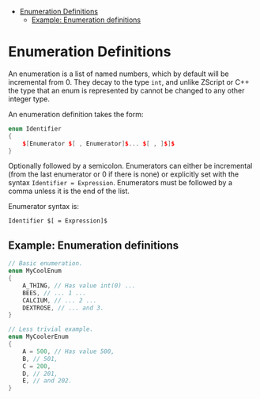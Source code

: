 <!-- vim-markdown-toc GFM -->

* [Enumeration Definitions](#enumeration-definitions)
	* [Example: Enumeration definitions](#example-enumeration-definitions)

<!-- vim-markdown-toc -->

# Enumeration Definitions

An enumeration is a list of named numbers, which by default will be incremental
from 0. They decay to the type `int`, and unlike ZScript or C++ the type that
an enum is represented by cannot be changed to any other integer type.

An enumeration definition takes the form:

```cpp
enum Identifier
{
	$[Enumerator $[ , Enumerator]$... $[ , ]$]$
}
```

Optionally followed by a semicolon.
Enumerators can either be incremental (from the last enumerator or 0 if there
is none) or explicitly set with the syntax `Identifier = Expression`.
Enumerators must be followed by a comma unless it is the end of the list.

Enumerator syntax is:

```
Identifier $[ = Expression]$
```

## Example: Enumeration definitions

```cpp
// Basic enumeration.
enum MyCoolEnum
{
	A_THING, // Has value int(0) ...
	BEES, // ... 1 ...
	CALCIUM, // ... 2 ...
	DEXTROSE, // ... and 3.
}

// Less trivial example.
enum MyCoolerEnum
{
	A = 500, // Has value 500,
	B, // 501,
	C = 200,
	D, // 201,
	E, // and 202.
}
```
<!-- EOF -->
